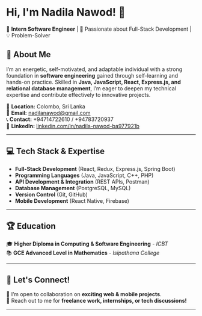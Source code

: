 
# Hi, I'm Nadila Nawod! 👋

🚀 **Intern Software Engineer** | 🌱 Passionate about Full-Stack Development | 💡 Problem-Solver

## 🔹 About Me
I’m an energetic, self-motivated, and adaptable individual with a strong foundation in **software engineering** gained through self-learning and hands-on practice. Skilled in **Java, JavaScript, React, Express.js, and relational database management**, I’m eager to deepen my technical expertise and contribute effectively to innovative projects.

📍 **Location:** Colombo, Sri Lanka  
📧 **Email:** [nadilanawod@gmail.com](mailto:nadilanawod@gmail.com)  
📞 **Contact:** +94714722610 / +94783720937  
🔗 **LinkedIn:** [linkedin.com/in/nadila-nawod-ba977921b](https://www.linkedin.com/in/nadila-nawod-ba977921b/)  

---

## 💻 Tech Stack & Expertise
- **Full-Stack Development** (React, Redux, Express.js, Spring Boot)
- **Programming Languages** (Java, JavaScript, C++, PHP)
- **API Development & Integration** (REST APIs, Postman)
- **Database Management** (PostgreSQL, MySQL)
- **Version Control** (Git, GitHub)
- **Mobile Development** (React Native, Firebase)

---

## 🏆 Education
🎓 **Higher Diploma in Computing & Software Engineering** - *ICBT*  
📚 **GCE Advanced Level in Mathematics** - *Isipathana College*  

---

## 🤝 Let's Connect!
💬 I’m open to collaboration on **exciting web & mobile projects**.  
📩 Reach out to me for **freelance work, internships, or tech discussions!**  

---
